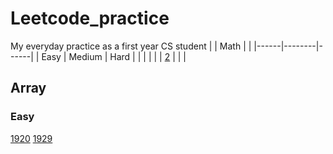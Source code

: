 # Leetcode_practice
My everyday practice as a first year CS student 
|      | Math   |      |
|------|--------|------|
| Easy | Medium | Hard |
|      |        |      |
| [2](/leetcode2.ipynb)  |        |      |



## Array
### Easy
[1920](/leetcode1920.ipynb)
[1929](/leetcode1929.ipynb)

